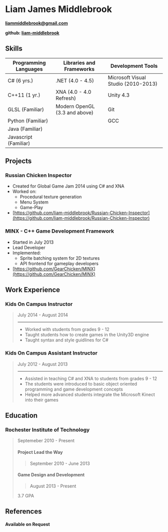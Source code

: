 Liam James Middlebrook
===================
**[liammiddlebrook@gmail.com](mailto:liammiddlebrook@gmail.com)**

**github: [liam-middlebrook](https://github.com/liam-middlebrook)**

## Skills
| Programming Languages |    Libraries and Frameworks    |          Development Tools          |
| --------------------- | ------------------------------ | ----------------------------------- |
| C# (6 yrs.)           | .NET (4.0 - 4.5)               | Microsoft Visual Studio (2010-2013) |
| C++11 (1 yr.)         | XNA (4.0 - 4.0 Refresh)        | Unity 4.3                           |
| GLSL (Familiar)       | Modern OpenGL (3.3 and above)  | Git                                 |
| Python (Familiar)     |                                | GCC                                 |
| Java (Familiar)       |                                |                                     |
| Javascript (Familiar) |                                |                                     |


## Projects
### Russian Chicken Inspector
* Created for Global Game Jam 2014 using C# and XNA
* Worked on:
  * Procedural texture generation
  * Menu System
  * Game-Play
* [https://github.com/liam-middlebrook/Russian-Chicken-Inspector](https://github.com/liam-middlebrook/Russian-Chicken-Inspector)

### MINX - C++ Game Development Framework
* Started in July 2013
* Lead Developer
* Implemented:
  * Sprite batching system for 2D textures
  * API frontend for gameplay developers
* [https://github.com/GearChicken/MINX](https://github.com/GearChicken/MINX)

## Work Experience
### Kids On Campus Instructor
> July 2014 - August 2014
>
> ------------------
> * Worked with students from grades 9 - 12
> * Taught students how to create games in the Unity3D engine
> * Taught syntax and style guidlines for C#

### Kids On Campus Assistant Instructor
> July 2012 - August 2013
>
> ------------------
> * Assisted in teaching C# and XNA to students from grades 9 - 12
> * The students were introduced to basic object oriented programming
>   and game development concepts
> * Helped more advanced students integrate the Microsoft Kinect
>   into their games

## Education
### Rochester Institute of Technology
> Septemeber 2010 - Present
>
> #### Project Lead the Way
>> September 2010 - June 2013
>
> #### Game Design and Development
>> August 2013 - Present
>
>3.7 GPA

## References
#### Available on Request
